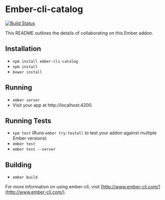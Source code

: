 # Ember-cli-catalog
[![Build Status](https://travis-ci.org/uitgewis/ember-cli-catalog.svg?branch=master)](https://travis-ci.org/uitgewis/ember-cli-catalog)

This README outlines the details of collaborating on this Ember addon.

## Installation

* `npm install ember-cli-catalog`
* `npm install`
* `bower install`

## Running

* `ember server`
* Visit your app at http://localhost:4200.

## Running Tests

* `npm test` (Runs `ember try:testall` to test your addon against multiple Ember versions)
* `ember test`
* `ember test --server`

## Building

* `ember build`

For more information on using ember-cli, visit [http://www.ember-cli.com/](http://www.ember-cli.com/).
